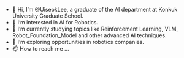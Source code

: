 - 👋 Hi, I’m @UiseokLee, a graduate of the AI department at Konkuk University Graduate School.
- 👀 I’m interested in AI for Robotics.
- 🌱 I’m currently studying topics like Reinforcement Learning, VLM, Robot_Foundation_Model and other advanced AI techniques.
- 💞️ I’m exploring opportunities in robotics companies.
- 📫 How to reach me ...

<!---
uiseoklee/uiseoklee is a ✨ special ✨ repository because its `README.md` (this file) appears on your GitHub profile.
You can click the Preview link to take a look at your changes.
--->

